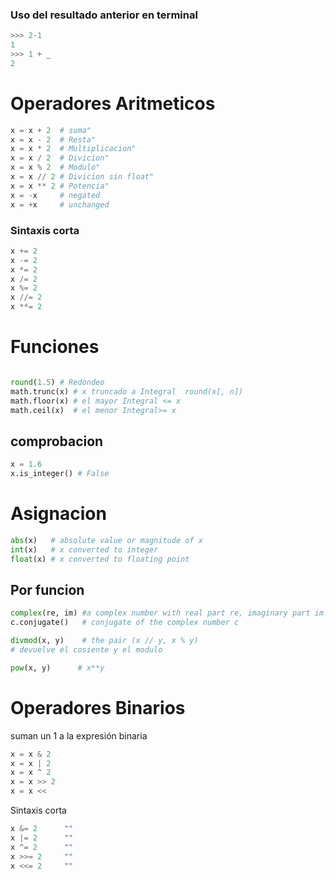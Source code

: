 
### Uso del resultado anterior en terminal

```python
>>> 2-1
1
>>> 1 + _
2
```


# Operadores Aritmeticos

```python
x = x + 2  # suma"
x = x - 2  # Resta"
x = x * 2  # Multiplicacion"
x = x / 2  # Divicion"
x = x % 2  # Modulo"
x = x // 2 # Divicion sin float"
x = x ** 2 # Potencia"
x = -x     # negated
x = +x     # unchanged
```


### Sintaxis corta
```python
x += 2  	
x -= 2	
x *= 2	
x /= 2	
x %= 2	
x //= 2	
x **= 2
```


# Funciones
```python

round(1.5) # Redondeo
math.trunc(x) # x truncado a Integral  round(x[, n])
math.floor(x) # el mayor Integral <= x
math.ceil(x)  # el menor Integral>= x

```

## comprobacion
```python
x = 1.6
x.is_integer() # False
```

# Asignacion


```python
abs(x)   # absolute value or magnitude of x
int(x)   # x converted to integer
float(x) # x converted to floating point

```

## Por funcion

```python
complex(re, im) #a complex number with real part re, imaginary part im. im defaults to zero.
c.conjugate()   # conjugate of the complex number c

divmod(x, y)    # the pair (x // y, x % y) 
# devuelve el cosiente y el modulo

pow(x, y)      # x**y
```

# Operadores Binarios

suman un 1 a la expresión binaria
```python
x = x & 2
x = x | 2
x = x ^ 2
x = x >> 2
x = x <<
```

Sintaxis corta

```python
x &= 2	    ""
x |= 2	    ""
x ^= 2	    ""
x >>= 2	    ""
x <<= 2	    ""
```
